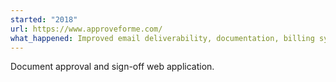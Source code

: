 ```yaml
---
started: "2018"
url: https://www.approveforme.com/
what_happened: Improved email deliverability, documentation, billing system, and marketing footprint. Sold in 2020 for a small profit.
---
```

Document approval and sign-off web application.